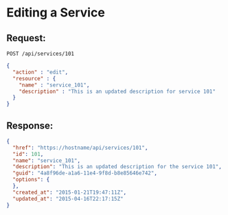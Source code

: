 # Editing a Service

## Request:

    POST /api/services/101

``` json
{
  "action" : "edit",
  "resource" : {
    "name" : "service_101",
    "description" : "This is an updated description for service 101"
  }
}
```

## Response:

``` json
{
  "href": "https://hostname/api/services/101",
  "id": 101,
  "name": "service_101",
  "description": "This is an updated description for the service 101",
  "guid": "4a8f96de-a1a6-11e4-9f8d-b8e85646e742",
  "options": {
  },
  "created_at": "2015-01-21T19:47:11Z",
  "updated_at": "2015-04-16T22:17:15Z"
}
```
